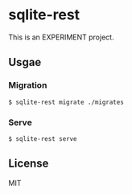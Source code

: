 # sqlite-rest

This is an EXPERIMENT project.

## Usgae

### Migration

```
$ sqlite-rest migrate ./migrates
```

### Serve

```
$ sqlite-rest serve
```

## License

MIT